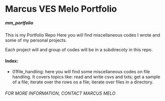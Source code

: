 # Marcus VES Melo Portfolio

##### mm_portfolio

This is my Portfolio Repo
Here you will find miscellaneous codes I wrote and some of my personal projects.

Each project will and group of codes will be in a subdirecoty in this repo.

#### Index:
- 01file_handling: here you will find some miscellaneous codes on file handling. It covers topics like: read and write csvs and txts; get a sample of a file; iterate over the rows os a file; iterate over files in a directory.






###### FOR MORE INFORMATION, CONTACT MARCUS MELO
